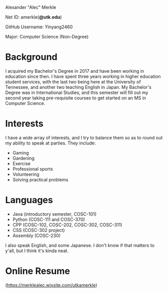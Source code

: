 Alexander "Alec" Merkle

Net ID: amerkle(**@utk.edu**)

GitHub Username: Yinyang2460

Major: Computer Science (Non-Degree)

# Background
I acquired my Bachelor's Degree in 2017 and have been working in education since then. I have spent three years working in higher education student services, with the last two being here at the University of Tennessee, and another two teaching English in Japan. My Bachelor's Degree was in International Studies, and this semester will fill out my second year taking pre-requisite courses to get started on an MS in Computer Science.

# Interests
I have a wide array of interests, and I try to balance them so as to round out my ability to speak at parties. They include: 
* Gaming
* Gardening
* Exercise
* Professional sports
* Volunteering
* Solving practical problems

# Languages
* Java (introductory semester, COSC-101)
* Python (COSC-111 and COSC-370)
* CPP (COSC-102, COSC-202, COSC-302, COSC-311)
* CSS (COSC-302 project)
* Assembly (COSC-230)

I also speak English, and some Japanese. I don't know if that matters to y'all, but I think it's kinda neat.

# Online Resume
(https://merklealec.wixsite.com/utkamerkle)
